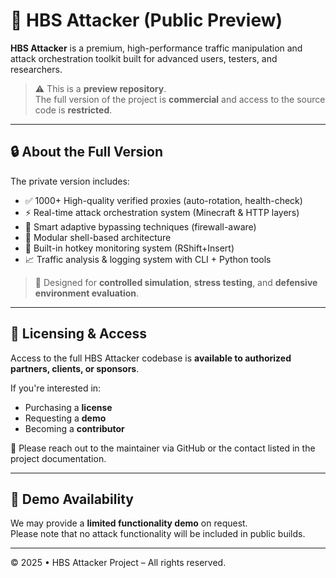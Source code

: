 # 🚀 HBS Attacker (Public Preview)

**HBS Attacker** is a premium, high-performance traffic manipulation and attack orchestration toolkit built for advanced users, testers, and researchers.

> ⚠️ This is a **preview repository**.  
> The full version of the project is **commercial** and access to the source code is **restricted**.

---

## 🔒 About the Full Version

The private version includes:

- ✅ 1000+ High-quality verified proxies (auto-rotation, health-check)
- ⚡️ Real-time attack orchestration system (Minecraft & HTTP layers)
- 🧠 Smart adaptive bypassing techniques (firewall-aware)
- 🧰 Modular shell-based architecture
- 🔄 Built-in hotkey monitoring system (RShift+Insert)
- 📈 Traffic analysis & logging system with CLI + Python tools

> 🎯 Designed for **controlled simulation**, **stress testing**, and **defensive environment evaluation**.

---

## 💼 Licensing & Access

Access to the full HBS Attacker codebase is **available to authorized partners, clients, or sponsors**.

If you're interested in:

- Purchasing a **license**
- Requesting a **demo**
- Becoming a **contributor**

📩 Please reach out to the maintainer via GitHub or the contact listed in the project documentation.

---

## 🧪 Demo Availability

We may provide a **limited functionality demo** on request.  
Please note that no attack functionality will be included in public builds.

---

© 2025 • HBS Attacker Project – All rights reserved.
